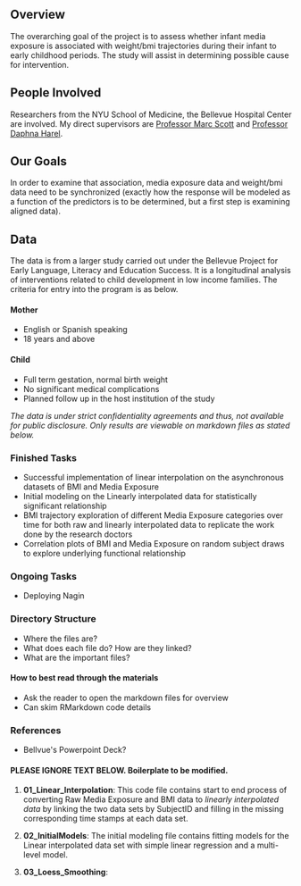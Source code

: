 ## Overview

The overarching goal of the project is to assess whether infant media exposure is associated with weight/bmi trajectories during their infant to early childhood periods. The study will assist in determining possible cause for intervention. 

## People Involved

Researchers from the NYU School of Medicine, the Bellevue Hospital Center are involved. My direct supervisors are [Professor Marc Scott](https://steinhardt.nyu.edu/faculty/Marc_A._Scott) and [Professor Daphna Harel](https://steinhardt.nyu.edu/faculty/Daphna_Harel).

## Our Goals

In order to examine that association, media exposure data and weight/bmi data need to be synchronized (exactly how the response will be modeled as a function of the predictors is to be determined, but a first step is examining aligned data). 

## Data 

The data is from a larger study carried out under the Bellevue Project for Early Language, Literacy and Education Success. It is a longitudinal analysis of interventions related to child development in low income families. The criteria for entry into the program is as below.

#### Mother 

* English or Spanish speaking
* 18 years and above

#### Child

* Full term gestation, normal birth weight
* No significant medical complications
* Planned follow up in the host institution of the study

*The data is under strict confidentiality agreements and thus, not available for public disclosure. Only results are viewable on markdown files as stated below.*

### Finished Tasks

* Successful implementation of linear interpolation on the asynchronous datasets of BMI and Media Exposure  
* Initial modeling on the Linearly interpolated data for statistically significant relationship
* BMI trajectory exploration of different Media Exposure categories over time for both raw and linearly interpolated data to replicate the work done by the research doctors
* Correlation plots of BMI and Media Exposure on random subject draws to explore underlying functional relationship

### Ongoing Tasks

* Deploying Nagin 

### Directory Structure

* Where the files are?
* What does each file do? How are they linked?
* What are the important files?

#### How to best read through the materials

* Ask the reader to open the markdown files for overview
* Can skim RMarkdown code details


### References

* Bellvue's Powerpoint Deck?

#### PLEASE IGNORE TEXT BELOW. Boilerplate to be modified.

1. **01_Linear_Interpolation**: This code file contains start to end process of converting Raw Media Exposure and BMI data to *linearly interpolated data* by linking the two data sets by SubjectID and filling in the missing corresponding time stamps at each data set.

2. **02_InitialModels**: The initial modeling file contains fitting models for the Linear interpolated data set with simple linear regression and a multi-level model.

3. **03_Loess_Smoothing**: <FILL IN LATER once you re-run the file>
  









